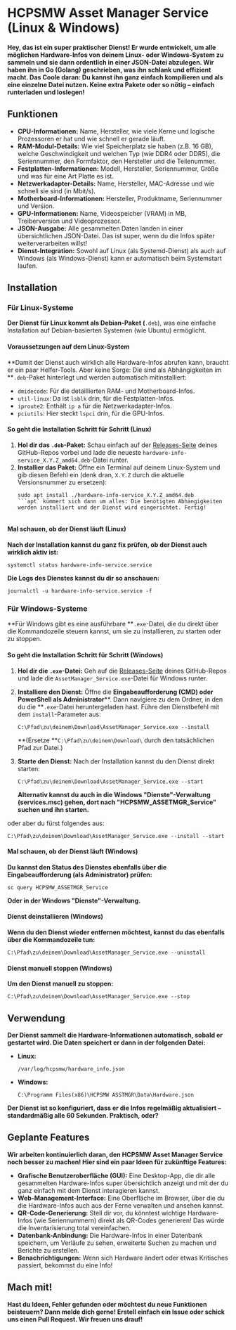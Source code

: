 # HCPSMW Asset Manager Service (Linux & Windows)

**Hey, das ist ein super praktischer Dienst! Er wurde entwickelt, um alle möglichen Hardware-Infos von deinem Linux- oder Windows-System zu sammeln und sie dann ordentlich in einer JSON-Datei abzulegen. Wir haben ihn in Go (Golang) geschrieben, was ihn schlank und effizient macht. Das Coole daran: Du kannst ihn ganz einfach kompilieren und als eine einzelne Datei nutzen. Keine extra Pakete oder so nötig – einfach runterladen und loslegen!**

## Funktionen

* **CPU-Informationen:** Name, Hersteller, wie viele Kerne und logische Prozessoren er hat und wie schnell er gerade läuft.
* **RAM-Modul-Details:** Wie viel Speicherplatz sie haben (z.B. 16 GB), welche Geschwindigkeit und welchen Typ (wie DDR4 oder DDR5), die Seriennummer, den Formfaktor, den Hersteller und die Teilenummer.
* **Festplatten-Informationen:** Modell, Hersteller, Seriennummer, Größe und was für eine Art Platte es ist.
* **Netzwerkadapter-Details:** Name, Hersteller, MAC-Adresse und wie schnell sie sind (in Mbit/s).
* **Motherboard-Informationen:** Hersteller, Produktname, Seriennummer und Version.
* **GPU-Informationen:** Name, Videospeicher (VRAM) in MB, Treiberversion und Videoprozessor.
* **JSON-Ausgabe:** Alle gesammelten Daten landen in einer übersichtlichen JSON-Datei. Das ist super, wenn du die Infos später weiterverarbeiten willst!
* **Dienst-Integration:** Sowohl auf Linux (als Systemd-Dienst) als auch auf Windows (als Windows-Dienst) kann er automatisch beim Systemstart laufen.

## Installation

### Für Linux-Systeme

**Der Dienst für Linux kommt als Debian-Paket (**`.deb`), was eine einfache Installation auf Debian-basierten Systemen (wie Ubuntu) ermöglicht.

#### Voraussetzungen auf dem Linux-System

**Damit der Dienst auch wirklich alle Hardware-Infos abrufen kann, braucht er ein paar Helfer-Tools. Aber keine Sorge: Die sind als Abhängigkeiten im **`.deb`-Paket hinterlegt und werden automatisch mitinstalliert:

* `dmidecode`: Für die detaillierten RAM- und Motherboard-Infos.
* `util-linux`: Da ist `lsblk` drin, für die Festplatten-Infos.
* `iproute2`: Enthält `ip a` für die Netzwerkadapter-Infos.
* `pciutils`: Hier steckt `lspci` drin, für die GPU-Infos.

#### So geht die Installation Schritt für Schritt (Linux)

1. **Hol dir das `.deb`-Paket:** Schau einfach auf der [Releases-Seite](https://github.com/HTSW-SMW/Public_AssetManager/releases) deines GitHub-Repos vorbei und lade die neueste `hardware-info-service_X.Y.Z_amd64.deb`-Datei runter.
2. **Installier das Paket:** Öffne ein Terminal auf deinem Linux-System und gib diesen Befehl ein (denk dran, `X.Y.Z` durch die aktuelle Versionsnummer zu ersetzen):
   ```
   sudo apt install ./hardware-info-service_X.Y.Z_amd64.deb
   ```apt` kümmert sich dann um alles: Die benötigten Abhängigkeiten werden installiert und der Dienst wird eingerichtet. Fertig!


   ```

#### Mal schauen, ob der Dienst läuft (Linux)

**Nach der Installation kannst du ganz fix prüfen, ob der Dienst auch wirklich aktiv ist:**

```
systemctl status hardware-info-service.service

```

**Die Logs des Dienstes kannst du dir so anschauen:**

```
journalctl -u hardware-info-service.service -f

```

### Für Windows-Systeme

**Für Windows gibt es eine ausführbare **`.exe`-Datei, die du direkt über die Kommandozeile steuern kannst, um sie zu installieren, zu starten oder zu stoppen.

#### So geht die Installation Schritt für Schritt (Windows)

1. **Hol dir die `.exe`-Datei:** Geh auf die [Releases-Seite](https://github.com/HTSW-SMW/Public_AssetManager/releases) deines GitHub-Repos und lade die `AssetManager_Service.exe`-Datei für Windows runter.
2. **Installiere den Dienst:** Öffne die **Eingabeaufforderung (CMD) oder PowerShell als Administrator****. Dann navigiere zu dem Ordner, in den du die **`.exe`-Datei heruntergeladen hast. Führe den Dienstbefehl mit dem `install`-Parameter aus:

   ```
   C:\Pfad\zu\deinem\Download\AssetManager_Service.exe --install

   ```

   **(Ersetze **`C:\Pfad\zu\deinem\Download\` durch den tatsächlichen Pfad zur Datei.)
3. **Starte den Dienst:** Nach der Installation kannst du den Dienst direkt starten:

   ```
   C:\Pfad\zu\deinem\Download\AssetManager_Service.exe --start

   ```

   **Alternativ kannst du auch in die Windows "Dienste"-Verwaltung (services.msc) gehen, dort nach "HCPSMW\_ASSETMGR\_Service" suchen und ihn starten.**

oder aber du fürst folgendes aus:
  ```
  C:\Pfad\zu\deinem\Download\AssetManager_Service.exe --install --start
  ```

#### Mal schauen, ob der Dienst läuft (Windows)

**Du kannst den Status des Dienstes ebenfalls über die Eingabeaufforderung (als Administrator) prüfen:**

```
sc query HCPSMW_ASSETMGR_Service

```

**Oder in der Windows "Dienste"-Verwaltung.**

#### Dienst deinstallieren (Windows)

**Wenn du den Dienst wieder entfernen möchtest, kannst du das ebenfalls über die Kommandozeile tun:**

```
C:\Pfad\zu\deinem\Download\AssetManager_Service.exe --uninstall

```

#### Dienst manuell stoppen (Windows)

**Um den Dienst manuell zu stoppen:**

```
C:\Pfad\zu\deinem\Download\AssetManager_Service.exe --stop

```

## Verwendung

**Der Dienst sammelt die Hardware-Informationen automatisch, sobald er gestartet wird. Die Daten speichert er dann in der folgenden Datei:**

* **Linux:**
  ```
  /var/log/hcpsmw/hardware_info.json

  ```
* **Windows:**
  ```
  C:\Programm Files(x86)\HCPSMW ASSTMGR\Data\Hardware.json

  ```

**Der Dienst ist so konfiguriert, dass er die Infos regelmäßig aktualisiert – standardmäßig alle 60 Sekunden. Praktisch, oder?**

## Geplante Features

**Wir arbeiten kontinuierlich daran, den HCPSMW Asset Manager Service noch besser zu machen! Hier sind ein paar Ideen für zukünftige Features:**

* **Grafische Benutzeroberfläche (GUI):** Eine Desktop-App, die dir alle gesammelten Hardware-Infos super übersichtlich anzeigt und mit der du ganz einfach mit dem Dienst interagieren kannst.
* **Web-Management-Interface:** Eine Oberfläche im Browser, über die du die Hardware-Infos auch aus der Ferne verwalten und ansehen kannst.
* **QR-Code-Generierung:** Stell dir vor, du könntest wichtige Hardware-Infos (wie Seriennummern) direkt als QR-Codes generieren! Das würde die Inventarisierung total vereinfachen.
* **Datenbank-Anbindung:** Die Hardware-Infos in einer Datenbank speichern, um Verläufe zu sehen, erweiterte Suchen zu machen und Berichte zu erstellen.
* **Benachrichtigungen:** Wenn sich Hardware ändert oder etwas Kritisches passiert, bekommst du eine Info!

## Mach mit!

**Hast du Ideen, Fehler gefunden oder möchtest du neue Funktionen beisteuern? Dann melde dich gerne! Erstell einfach ein Issue oder schick uns einen Pull Request. Wir freuen uns drauf!**
